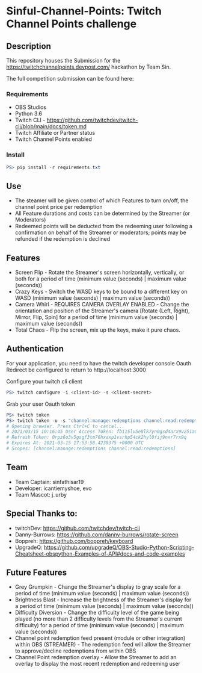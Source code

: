 # Sinful-Channel-Points: Twitch Channel Points challenge
## Description
This repository houses the Submission for the https://twitchchannelpoints.devpost.com/ hackathon by Team Sin.

The full competition submission can be found here: 

### Requirements 
* OBS Studios
* Python 3.6
* Twitch CLI - https://github.com/twitchdev/twitch-cli/blob/main/docs/token.md
* Twitch Affiliate or Partner status
* Twitch Channel Points enabled

### Install
```ps1
PS> pip install -r requirements.txt
```

## Use
* The steamer will be given control of which Features to turn on/off, the channel point price per redemption 
* All Feature durations and costs can be determined by the Streamer (or Moderators)
* Redeemed points will be deducted from the redeeming user following a confirmation on behalf of the Streamer or moderators; points may be refunded if the redemption is declined

## Features
* Screen Flip - Rotate the Streamer's screen horizontally, vertically, or both for a period of time (minimum value (seconds) | maximum value (seconds))
* Crazy Keys - Switch the WASD keys to be bound to a different key on WASD (minimum value (seconds) | maximum value (seconds))
* Camera Whirl - REQUIRES CAMERA OVERLAY ENABLED - Change the orientation and position of the Streamer's camera [Rotate (Left, Right), Mirror, Flip, Spin] for a period of time (minimum value (seconds) | maximum value (seconds))
* Total Chaos - Flip the screen, mix up the keys, make it pure chaos.

## Authentication
For your application, you need to have the twitch developer console Oauth Redirect be configured to return to http://localhost:3000

Configure your twitch cli client
```ps1
PS> twitch configure -i <client-id> -s <client-secret> 
```

Grab your user Oauth token
```ps1
PS> twitch token
PS> twitch token -u -s "channel:manage:redemptions channel:read:redemptions"
# Opening browser. Press Ctrl+C to cancel...
# 2021/03/15 10:16:45 User Access Token: fb115lv5e8lk7yn0gsd4arx9v25ia0 # This is the token to put in the Oauth Field
# Refresh Token: 0rpz6o3v5gsgf3tm76hxaxp1vsrhp54ck2hyl0fij9nxr7rx9q
# Expires At: 2021-03-15 17:53:58.4239375 +0000 UTC
# Scopes: [channel:manage:redemptions channel:read:redemptions]
```

## Team 
- Team Captain: sinfathisar19
- Developer: icantiemyshoe, evo
- Team Mascot: j_urby

## Special Thanks to:
- twitchDev: https://github.com/twitchdev/twitch-cli 
- Danny-Burrows: https://github.com/danny-burrows/rotate-screen
- Boppreh: https://github.com/boppreh/keyboard
- UpgradeQ: https://github.com/upgradeQ/OBS-Studio-Python-Scripting-Cheatsheet-obspython-Examples-of-API#docs-and-code-examples 

## Future Features
* Grey Grumpkin - Change the Streamer's display to gray scale for a period of time (minimum value (seconds) | maximum value (seconds))
* Brightness Blast - Increase the brightness of the Streamer's display for a period of time (minimum value (seconds) | maximum value (seconds))
* Difficulty Diversion - Change the difficulty level of the game being played (no more than 2 difficulty levels from the Streamer's current difficulty) for a period of time (minimum value (seconds) | maximum value (seconds))
* Channel point redemption feed present (module or other integration) within OBS (STREAMER) - The redemption feed will allow the Streamer to approve/decline redemptions from within OBS
* Channel Point redemption overlay - Allow the Streamer to add an overlay to display the most recent redemption and redeeming user